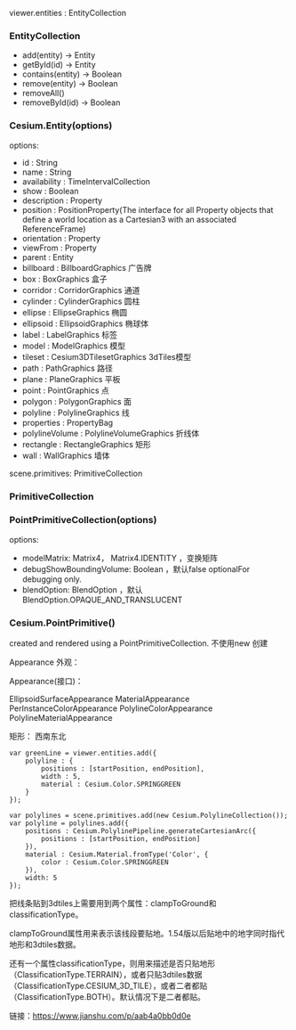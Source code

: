 


viewer.entities : EntityCollection



### EntityCollection


- add(entity) → Entity
- getById(id) → Entity
- contains(entity) → Boolean
- remove(entity) → Boolean
- removeAll() 
- removeById(id) → Boolean




### Cesium.Entity(options)
options: 
- id : String	 
- name : String	 
- availability : TimeIntervalCollection	 
- show : Boolean 
- description : Property	 
- position : PositionProperty(The interface for all Property objects that define a world location as a Cartesian3 with an associated ReferenceFrame)	 
- orientation : Property	 
- viewFrom : Property	 
- parent : Entity	 
- billboard : BillboardGraphics  广告牌
- box : BoxGraphics              盒子
- corridor : CorridorGraphics	 通道
- cylinder : CylinderGraphics	 圆柱
- ellipse : EllipseGraphics	     椭圆
- ellipsoid : EllipsoidGraphics  椭球体
- label : LabelGraphics	         标签
- model : ModelGraphics	         模型
- tileset : Cesium3DTilesetGraphics	 3dTiles模型
- path : PathGraphics	         路径
- plane : PlaneGraphics	         平板
- point : PointGraphics	         点
- polygon : PolygonGraphics	     面
- polyline : PolylineGraphics	 线 
- properties : PropertyBag	 
- polylineVolume : PolylineVolumeGraphics	 折线体
- rectangle : RectangleGraphics	 矩形
- wall : WallGraphics            墙体



scene.primitives: PrimitiveCollection

### PrimitiveCollection
 

### PointPrimitiveCollection(options)

options:
- modelMatrix: Matrix4， Matrix4.IDENTITY	，变换矩阵
- debugShowBoundingVolume: Boolean	，默认false	optionalFor debugging only.  
- blendOption: BlendOption	，默认BlendOption.OPAQUE_AND_TRANSLUCENT


### Cesium.PointPrimitive()   

created and rendered using a PointPrimitiveCollection. 不使用new 创建



Appearance 外观：

Appearance(接口)：
  
EllipsoidSurfaceAppearance
MaterialAppearance
PerInstanceColorAppearance
PolylineColorAppearance
PolylineMaterialAppearance

矩形： 西南东北


```
var greenLine = viewer.entities.add({
    polyline : {
        positions : [startPosition, endPosition],
        width : 5,
        material : Cesium.Color.SPRINGGREEN
    }
});
 
var polylines = scene.primitives.add(new Cesium.PolylineCollection());
var polyline = polylines.add({
    positions : Cesium.PolylinePipeline.generateCartesianArc({
        positions : [startPosition, endPosition]
    }),
    material : Cesium.Material.fromType('Color', {
        color : Cesium.Color.SPRINGGREEN
    }),
    width: 5
});

```



把线条贴到3dtiles上需要用到两个属性：clampToGround和classificationType。

clampToGround属性用来表示该线段要贴地。1.54版以后贴地中的地字同时指代地形和3dtiles数据。

还有一个属性classificationType，则用来描述是否只贴地形（ClassificationType.TERRAIN），或者只贴3dtiles数据（ClassificationType.CESIUM_3D_TILE），或者二者都贴（ClassificationType.BOTH）。默认情况下是二者都贴。
 
链接：https://www.jianshu.com/p/aab4a0bb0d0e
 